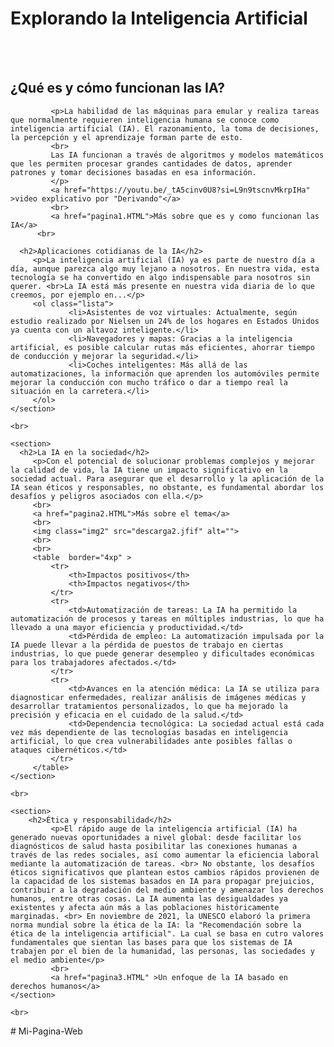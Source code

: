 <!DOCTYPE html>
<html lang="en">
<head>
    <meta charset="UTF-8">
    <meta name="viewport" content="width=device-width, initial-scale=1.0">
    <title>MY WEB PAGE</title>
    <link rel="import" href="pagina1.HTML">
    <link rel="import" href="pagina2.HTML">
    <link rel="import" href="pagina3.HTML">
    <link rel="stylesheet" href="style.CSS">
</head>
<body >
    <h1>Explorando la Inteligencia Artificial</h1>
    <br>
    <div class="contImg"><img  class="img1" src="descarga.jfif" alt=""></div>
    <br>

   <section>
      <h2>¿Qué es y cómo funcionan las IA?</h2>
            
             <p>La habilidad de las máquinas para emular y realiza tareas que normalmente requieren inteligencia humana se conoce como inteligencia artificial (IA). El razonamiento, la toma de decisiones, la percepción y el aprendizaje forman parte de esto.
             <br>
             Las IA funcionan a través de algoritmos y modelos matemáticos que les permiten procesar grandes cantidades de datos, aprender patrones y tomar decisiones basadas en esa información. 
             </p>
             <a href="https://youtu.be/_tA5cinv0U8?si=L9n9tscnvMkrpIHa" >video explicativo por "Derivando"</a>
             <br>
             <a href="pagina1.HTML">Más sobre que es y como funcionan las IA</a>
          <br>  

      <h2>Aplicaciones cotidianas de la IA</h2>
         <p>La inteligencia artificial (IA) ya es parte de nuestro día a día, aunque parezca algo muy lejano a nosotros. En nuestra vida, esta tecnología se ha convertido en algo indispensable para nosotros sin querer. <br>La IA está más presente en nuestra vida diaria de lo que creemos, por ejemplo en...</p>
         <ol class="lista">
                 <li>Asistentes de voz virtuales: Actualmente, según estudio realizado por Nielsen un 24% de los hogares en Estados Unidos ya cuenta con un altavoz inteligente.</li>
                 <li>Navegadores y mapas: Gracias a la inteligencia artificial, es posible calcular rutas más eficientes, ahorrar tiempo de conducción y mejorar la seguridad.</li>
                 <li>Coches inteligentes: Más allá de las automatizaciones, la información que aprenden los automóviles permite mejorar la conducción con mucho tráfico o dar a tiempo real la situación en la carretera.</li>
         </ol>
    </section>

    <br>

    <section>
      <h2>La IA en la sociedad</h2>
         <p>Con el potencial de solucionar problemas complejos y mejorar la calidad de vida, la IA tiene un impacto significativo en la sociedad actual. Para asegurar que el desarrollo y la aplicación de la IA sean éticos y responsables, no obstante, es fundamental abordar los desafíos y peligros asociados con ella.</p>
         <br>
         <a href="pagina2.HTML">Más sobre el tema</a>
         <br>
         <img class="img2" src="descarga2.jfif" alt="">
         <br>
         <br>
         <table  border="4xp" >
             <tr>
                 <th>Impactos positivos</th>
                 <th>Impactos negativos</th>
             </tr>
             <tr>
                 <td>Automatización de tareas: La IA ha permitido la automatización de procesos y tareas en múltiples industrias, lo que ha llevado a una mayor eficiencia y productividad.</td>
                 <td>Pérdida de empleo: La automatización impulsada por la IA puede llevar a la pérdida de puestos de trabajo en ciertas industrias, lo que puede generar desempleo y dificultades económicas para los trabajadores afectados.</td>
             </tr>
             <tr>
                 <td>Avances en la atención médica: La IA se utiliza para diagnosticar enfermedades, realizar análisis de imágenes médicas y desarrollar tratamientos personalizados, lo que ha mejorado la precisión y eficacia en el cuidado de la salud.</td>
                 <td>Dependencia tecnológica: La sociedad actual está cada vez más dependiente de las tecnologías basadas en inteligencia artificial, lo que crea vulnerabilidades ante posibles fallas o ataques cibernéticos.</td>
             </tr>
         </table>
    </section>

    <br>

    <section>
        <h2>Ética y responsabilidad</h2>
             <p>El rápido auge de la inteligencia artificial (IA) ha generado nuevas oportunidades a nivel global: desde facilitar los diagnósticos de salud hasta posibilitar las conexiones humanas a través de las redes sociales, así como aumentar la eficiencia laboral mediante la automatización de tareas. <br> No obstante, los desafíos éticos significativos que plantean estos cambios rápidos provienen de la capacidad de los sistemas basados en IA para propagar prejuicios, contribuir a la degradación del medio ambiente y amenazar los derechos humanos, entre otras cosas. La IA aumenta las desigualdades ya existentes y afecta aún más a las poblaciones históricamente marginadas. <br> En noviembre de 2021, la UNESCO elaboró la primera norma mundial sobre la ética de la IA: la "Recomendación sobre la ética de la inteligencia artificial". La cual se basa en cutro valores fundamentales que sientan las bases para que los sistemas de IA trabajen por el bien de la humanidad, las personas, las sociedades y el medio ambiente</p>
             <br>
             <a href="pagina3.HTML" >Un enfoque de la IA basado en derechos humanos</a>
    </section>

    <br>
 


</body>
</html>
# Mi-Pagina-Web
